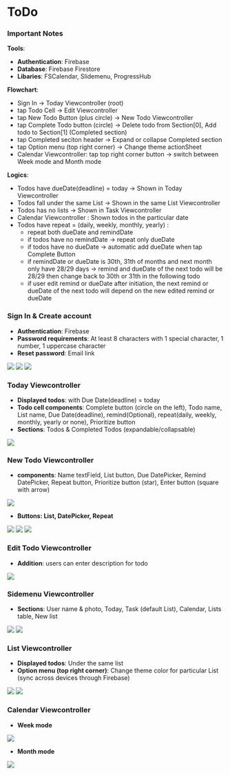 # ToDo
### Important Notes

**Tools**: 

* **Authentication**: Firebase
* **Database**: Firebase Firestore
* **Libaries**: FSCalendar, Slidemenu, ProgressHub

**Flowchart**: 

* Sign In -> Today Viewcontroller (root)
* tap Todo Cell -> Edit Viewcontroller
* tap New Todo Button (plus circle)  ->  New Todo Viewcontroller
* tap Complete Todo button (circle)  ->  Delete todo from Section[0], Add todo to Section[1] (Completed section)
* tap Completed seciton header  ->  Expand or collapse Completed section
* tap Option menu (top right corner) ->  Change theme actionSheet
* Calendar Viewcontroller: tap top right corner button -> switch between Week mode and Month mode

**Logics**: 

* Todos have dueDate(deadline) = today  ->  Shown in Today Viewcontroller
* Todos fall under the same List  ->   Shown in the same List Viewcontroller
* Todos has no lists  ->  Shown in Task Viewcontroller
* Calendar Viewcontroller : Shown todos in the particular date
* Todos have repeat = (daily, weekly, monthly, yearly) :
  * repeat both dueDate and remindDate
  * if todos have no remindDate  ->  repeat only dueDate
  * if todos have no dueDate  ->  automatic add dueDate when tap Complete Button
  * if remindDate or dueDate is 30th, 31th of months and next month only have 28/29 days -> remind and dueDate of the next todo will be 28/29 then change back to 30th or 31th in the following todo
  * if user edit remind or dueDate after initiation, the next remind or dueDate of the next todo will depend on the new edited  remind or dueDate


### Sign In & Create account

* **Authentication**: Firebase
* **Password requirements**: At least 8 characters with 1 special character, 1 number, 1 uppercase character
* **Reset password**: Email link

<img src="https://i.imgur.com/1ozWQR5.png">  <img src="https://i.imgur.com/stXeyqO.png">  <img src="https://i.imgur.com/FbHpXxK.png">

### Today Viewcontroller

* **Displayed todos**: with Due Date(deadline) = today
* **Todo cell components**: Complete button (circle on the left), Todo name, List name, Due Date(deadline), remind(Optional), repeat(daily, weekly, monthly, yearly or none), Prioritize button
* **Sections**: Todos & Completed Todos (expandable/collapsable)

<img src="https://i.imgur.com/6RINn7F.png">

### New Todo Viewcontroller
* **components**:  Name textField, List button, Due DatePicker, Remind DatePicker, Repeat button, Prioritize button (star), Enter button (square with arrow)
<img src="https://i.imgur.com/RO0jNgA.png">

* **Buttons: List, DatePicker, Repeat**

<img src="https://i.imgur.com/nQm8cYI.png">  <img src="https://i.imgur.com/L15vwee.png"> <img src="https://i.imgur.com/2DJMiOb.png">


### Edit Todo Viewcontroller

* **Addition**: users can enter description for todo

<img src="https://i.imgur.com/LfxMD1F.png">

### Sidemenu Viewcontroller

* **Sections**: User name & photo, Today, Task (default List), Calendar, Lists table, New list 

<img src="https://i.imgur.com/Xx0vnls.png">

<img src="https://i.imgur.com/jXyeOAL.png">

### List Viewcontroller

* **Displayed todos**: Under the same list
* **Option menu (top right corner)**: Change theme color for particular List (sync across devices through Firebase)

<img src="https://i.imgur.com/JIWFkYG.png">

<img src="https://i.imgur.com/LShkkuy.png">

### Calendar Viewcontroller

* **Week mode**

<img src="https://i.imgur.com/H1FpbDe.png">

* **Month mode**

<img src="https://i.imgur.com/CxIrDbC.png">



